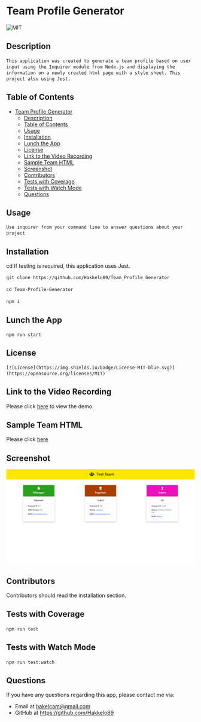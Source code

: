 # Team Profile Generator

![MIT](https://img.shields.io/badge/license-MIT-green)

## Description

    This application was created to generate a team profile based on user input using the Inquirer module from Node.js and displaying the information on a newly created html page with a style sheet. This project also using Jest.

## Table of Contents

- [Team Profile Generator](#team-profile-generator)
  - [Description](#description)
  - [Table of Contents](#table-of-contents)
  - [Usage](#usage)
  - [Installation](#installation)
  - [Lunch the App](#lunch-the-app)
  - [License](#license)
  - [Link to the Video Recording](#link-to-the-video-recording)
  - [Sample Team HTML](#sample-team-html)
  - [Screenshot](#screenshot)
  - [Contributors](#contributors)
  - [Tests with Coverage](#tests-with-coverage)
  - [Tests with Watch Mode](#tests-with-watch-mode)
  - [Questions](#questions)

## Usage

    Use inquirer from your command line to answer questions about your project

## Installation

cd If testing is required, this application uses Jest.

```
git clone https://github.com/Hakkelo89/Team_Profile_Generator

cd Team-Profile-Generator

npm i
```

## Lunch the App

`npm run start`

## License

    [![License](https://img.shields.io/badge/License-MIT-blue.svg)](https://opensource.org/licenses/MIT)

## Link to the Video Recording

Please click [here](https://drive.google.com/file/d/1W3ecGNMnWNTUTq99wvG_OVguJLH746CO/view) to view the demo.

## Sample Team HTML

Please click [here](https://github.com/Hakkelo89/Team_Profile_Generator/blob/main/output/team.html)

## Screenshot

![Team Profile Generator Live Screenshot](./img/screenshot1.png)

## Contributors

Contributors should read the installation section.

## Tests with Coverage

`npm run test`

## Tests with Watch Mode

`npm run test:watch`

## Questions

If you have any questions regarding this app, please contact me via:

- Email at hakelcam@gmail.com
- GitHub at <https://github.com/Hakkelo89>
